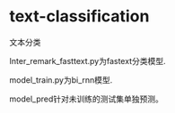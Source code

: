 # text-classification
文本分类

Inter_remark_fasttext.py为fastext分类模型.

model_train.py为bi_rnn模型. 

model_pred针对未训练的测试集单独预测。


